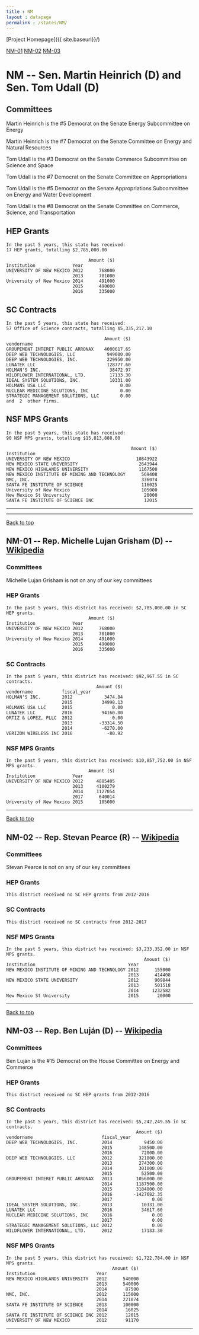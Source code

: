 ```yaml
---
title : NM
layout : datapage
permalink : /states/NM/
---
```

<a name="top"></a>
[Project Homepage]({{ site.baseurl}}/)


[NM-01](#NM-01)  [NM-02](#NM-02)  [NM-03](#NM-03)  

# NM -- Sen. Martin Heinrich (D) and  Sen. Tom Udall (D)
## Committees
Martin Heinrich is the #5 Democrat on the Senate Energy Subcommittee on Energy 

Martin Heinrich is the #7 Democrat on the Senate Committee on Energy and Natural Resources 

Tom Udall is the #3 Democrat on the Senate Commerce Subcommittee on Science and Space 

Tom Udall is the #7 Democrat on the Senate Committee on Appropriations 

Tom Udall is the #5 Democrat on the Senate Appropriations Subcommittee on Energy and Water Development 

Tom Udall is the #8 Democrat on the Senate Committee on Commerce, Science, and Transportation 

## HEP Grants
```
In the past 5 years, this state has received:
17 HEP grants, totalling $2,785,000.00
 
                               Amount ($)
Institution              Year            
UNIVERSITY OF NEW MEXICO 2012      768000
                         2013      701000
University of New Mexico 2014      491000
                         2015      490000
                         2016      335000
```
## SC Contracts
```
In the past 5 years, this state has received:
57 Office of Science contracts, totalling $5,335,217.10
 
                                     Amount ($)
vendorname                                     
GROUPEMENT INTERET PUBLIC ARRONAX    4000617.65
DEEP WEB TECHNOLOGIES, LLC            949600.00
DEEP WEB TECHNOLOGIES, INC.           229950.00
LUNATEK LLC                           128777.60
HOLMAN'S INC.                          38472.97
WILDFLOWER INTERNATIONAL, LTD.         17133.30
IDEAL SYSTEM SOLUTIONS, INC.           10331.00
HOLMANS USA LLC                            0.00
NUCLEAR MEDICINE SOLUTIONS, INC            0.00
STRATEGIC MANAGEMENT SOLUTIONS, LLC        0.00
and  2  other firms.
```
## NSF MPS Grants
```
In the past 5 years, this state has received:
90 NSF MPS grants, totalling $15,813,888.00
 
                                               Amount ($)
Institution                                              
UNIVERSITY OF NEW MEXICO                         10843922
NEW MEXICO STATE UNIVERSITY                       2643944
NEW MEXICO HIGHLANDS UNIVERSITY                   1167500
NEW MEXICO INSTITUTE OF MINING AND TECHNOLOGY      569408
NMC, INC.                                          336074
SANTA FE INSTITUTE OF SCIENCE                      116025
University of New Mexico                           105000
New Mexico St University                            20000
SANTA FE INSTITUTE OF SCIENCE INC                   12015
```
---
---
<a name="NM-01"></a>
[Back to top](#top)
## NM-01 -- Rep. Michelle Lujan Grisham (D) -- [Wikipedia](https://en.wikipedia.org/wiki/NM-01)
### Committees
Michelle Lujan Grisham is not on any of our key committees 

### HEP Grants
```
In the past 5 years, this district has received: $2,785,000.00 in SC HEP grants.
                               Amount ($)
Institution              Year            
UNIVERSITY OF NEW MEXICO 2012      768000
                         2013      701000
University of New Mexico 2014      491000
                         2015      490000
                         2016      335000
```
### SC Contracts
```
In the past 5 years, this district has received: $92,967.55 in SC contracts.
                                  Amount ($)
vendorname           fiscal_year            
HOLMAN'S INC.        2012            3474.84
                     2015           34998.13
HOLMANS USA LLC      2015               0.00
LUNATEK LLC          2016           94160.00
ORTIZ & LOPEZ, PLLC  2012               0.00
                     2013          -33314.50
                     2014           -6270.00
VERIZON WIRELESS INC 2016             -80.92
```
### NSF MPS Grants
```
In the past 5 years, this district has received: $10,857,752.00 in NSF MPS grants.
                               Amount ($)
Institution              Year            
UNIVERSITY OF NEW MEXICO 2012     4885405
                         2013     4100279
                         2014     1127054
                         2017      640014
University of New Mexico 2015      105000
```
---
<a name="NM-02"></a>
[Back to top](#top)
## NM-02 -- Rep. Stevan Pearce (R) -- [Wikipedia](https://en.wikipedia.org/wiki/NM-02)
### Committees
Stevan Pearce is not on any of our key committees 

### HEP Grants
```
This district received no SC HEP grants from 2012-2016
```
### SC Contracts
```
This district received no SC contracts from 2012-2017
```
### NSF MPS Grants
```
In the past 5 years, this district has received: $3,233,352.00 in NSF MPS grants.
                                                    Amount ($)
Institution                                   Year            
NEW MEXICO INSTITUTE OF MINING AND TECHNOLOGY 2012      155000
                                              2013      414408
NEW MEXICO STATE UNIVERSITY                   2012      909844
                                              2013      501518
                                              2014     1232582
New Mexico St University                      2015       20000
```
---
<a name="NM-03"></a>
[Back to top](#top)
## NM-03 -- Rep. Ben Luján (D) -- [Wikipedia](https://en.wikipedia.org/wiki/NM-03)
### Committees
Ben Luján is the #15 Democrat on the House Committee on Energy and Commerce 

### HEP Grants
```
This district received no SC HEP grants from 2012-2016
```
### SC Contracts
```
In the past 5 years, this district has received: $5,242,249.55 in SC contracts.
                                                 Amount ($)
vendorname                          fiscal_year            
DEEP WEB TECHNOLOGIES, INC.         2014            9450.00
                                    2015          148500.00
                                    2016           72000.00
DEEP WEB TECHNOLOGIES, LLC          2012          321800.00
                                    2013          274300.00
                                    2014          301000.00
                                    2015           52500.00
GROUPEMENT INTERET PUBLIC ARRONAX   2013         1056000.00
                                    2014         1187500.00
                                    2015         3184800.00
                                    2016        -1427682.35
                                    2017               0.00
IDEAL SYSTEM SOLUTIONS, INC.        2013           10331.00
LUNATEK LLC                         2016           34617.60
NUCLEAR MEDICINE SOLUTIONS, INC     2016               0.00
                                    2017               0.00
STRATEGIC MANAGEMENT SOLUTIONS, LLC 2012               0.00
WILDFLOWER INTERNATIONAL, LTD.      2012           17133.30
```
### NSF MPS Grants
```
In the past 5 years, this district has received: $1,722,784.00 in NSF MPS grants.
                                        Amount ($)
Institution                       Year            
NEW MEXICO HIGHLANDS UNIVERSITY   2012      540000
                                  2013      540000
                                  2014       87500
NMC, INC.                         2012      115000
                                  2014      221074
SANTA FE INSTITUTE OF SCIENCE     2013      100000
                                  2014       16025
SANTA FE INSTITUTE OF SCIENCE INC 2012       12015
UNIVERSITY OF NEW MEXICO          2012       91170
```
---
